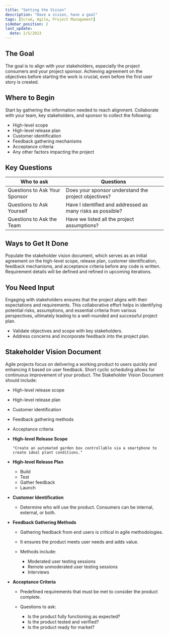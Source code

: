 ```yaml
---
title: "Setting the Vision"
description: "Have a vision, have a goal"
tags: [Scrum, Agile, Project Management]
sidebar_position: 2
last_update:
  date: 2/5/2023
---
```




## The Goal

The goal is to align with your stakeholders, especially the project consumers and your project sponsor. Achieving agreement on the objectives before starting the work is crucial, even before the first user story is created.

## Where to Begin

Start by gathering the information needed to reach alignment. Collaborate with your team, key stakeholders, and sponsor to collect the following:

- High-level scope
- High-level release plan
- Customer identification
- Feedback gathering mechanisms
- Acceptance criteria
- Any other factors impacting the project

## Key Questions

| Who to ask                    | Questions |
|-------------------------------|----------------------------------------|
| Questions to Ask Your Sponsor | Does your sponsor understand the project objectives? |
| Questions to Ask Yourself     | Have I identified and addressed as many risks as possible? |
| Questions to Ask the Team     | Have we listed all the project assumptions? |

## Ways to Get It Done

Populate the stakeholder vision document, which serves as an initial agreement on the high-level scope, release plan, customer identification, feedback mechanisms, and acceptance criteria before any code is written. Requirement details will be defined and refined in upcoming iterations.

## You Need Input

Engaging with stakeholders ensures that the project aligns with their expectations and requirements. This collaborative effort helps in identifying potential risks, assumptions, and essential criteria from various perspectives, ultimately leading to a well-rounded and successful project plan.

- Validate objectives and scope with key stakeholders.
- Address concerns and incorporate feedback into the project plan.


## Stakeholder Vision Document

Agile projects focus on delivering a working product to users quickly and enhancing it based on user feedback. Short cyclic scheduling allows for continuous improvement of your product. The Stakeholder Vision Document should include:

- High-level release scope
- High-level release plan
- Customer identification
- Feedback gathering methods
- Acceptance criteria

- **High-level Release Scope**

    ```
    "Create an automated garden box controllable via a smartphone to create ideal plant conditions."
    ```

- **High-level Release Plan**

    - Build
    - Test
    - Gather feedback
    - Launch

- **Customer Identification**

    - Determine who will use the product. Consumers can be internal, external, or both.

- **Feedback Gathering Methods**

  - Gathering feedback from end users is critical in agile methodologies. 
  - It ensures the product meets user needs and adds value. 
  - Methods include:

    - Moderated user testing sessions
    - Remote unmoderated user testing sessions
    - Interviews

- **Acceptance Criteria**

  - Predefined requirements that must be met to consider the product complete.
  - Questions to ask:
        
    - Is the product fully functioning as expected?
    - Is the product tested and verified?
    - Is the product ready for market?
